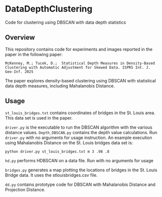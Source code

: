 # DataDepthClustering

Code for clustering using DBSCAN with data depth statistics

## Overview

This repository contains code for experiments and images reported in the paper in the following paper:

`McKenney, M.; Tucek, D.; 
Statistical Depth Measures in
Density-Based Clustering with
Automatic Adjustment for Skewed
Data. ISPRS Int. J. Geo-Inf. 2025` 

The paper explores density-based clustering using DBSCAN with statistical data depth measures, including Mahalanobis Distance.

## Usage

`st_louis_bridges.txt` contains coordinates of bridges in the St. Louis area.  This data set is used in the paper.

`driver.py` is the executable to run the DBSCAN algorithm with the various distance values.  `Depth_DBSCAN.py` contains the depth value calculations. Run `driver.py` with no arguments for usage instruction.  An example execution using Mahalanobis Distance on the St. Louis bridges data set is: 

`python driver.py st_louis_bridges.txt m 3 .98 .8`

`hd.py` performs HDBSCAN on a data file.  Run with no arguments for usage

`bridges.py` generates a map plotting the locations of bridges in the St. Louis Bridge data. It uses the stlouisbridges.csv file.

`dd.py` contains prototype code for DBSCAN with Mahalanobis Distance and Projection Distance.
